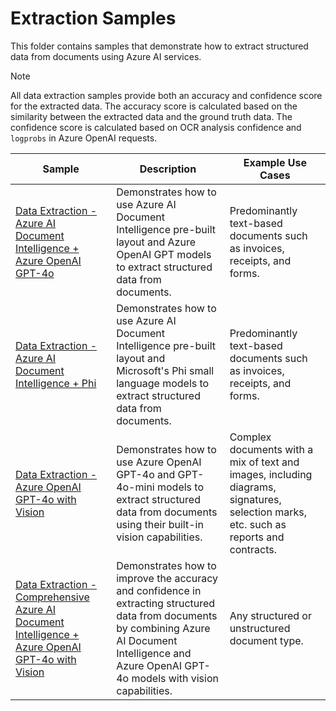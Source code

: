 # Extraction Samples

This folder contains samples that demonstrate how to extract structured data from documents using Azure AI services.

> [!NOTE]
> All data extraction samples provide both an accuracy and confidence score for the extracted data. The accuracy score is calculated based on the similarity between the extracted data and the ground truth data. The confidence score is calculated based on OCR analysis confidence and `logprobs` in Azure OpenAI requests.

| Sample                                                                                                                                                         | Description                                                                                                                                                                                               | Example Use Cases                                                                                                                     |
| -------------------------------------------------------------------------------------------------------------------------------------------------------------- | --------------------------------------------------------------------------------------------------------------------------------------------------------------------------------------------------------- | ------------------------------------------------------------------------------------------------------------------------------------- |
| [Data Extraction - Azure AI Document Intelligence + Azure OpenAI GPT-4o](./text/document-extraction-gpt.ipynb)                                                 | Demonstrates how to use Azure AI Document Intelligence pre-built layout and Azure OpenAI GPT models to extract structured data from documents.                                                            | Predominantly text-based documents such as invoices, receipts, and forms.                                                             |
| [Data Extraction - Azure AI Document Intelligence + Phi](./text/document-extraction-phi.ipynb)                                                                 | Demonstrates how to use Azure AI Document Intelligence pre-built layout and Microsoft's Phi small language models to extract structured data from documents.                                              | Predominantly text-based documents such as invoices, receipts, and forms.                                                             |
| [Data Extraction - Azure OpenAI GPT-4o with Vision](./vision/document-extraction-gpt-vision.ipynb)                                                             | Demonstrates how to use Azure OpenAI GPT-4o and GPT-4o-mini models to extract structured data from documents using their built-in vision capabilities.                                                    | Complex documents with a mix of text and images, including diagrams, signatures, selection marks, etc. such as reports and contracts. |
| [Data Extraction - Comprehensive Azure AI Document Intelligence + Azure OpenAI GPT-4o with Vision](./multimodal/document-extraction-gpt-text-and-vision.ipynb) | Demonstrates how to improve the accuracy and confidence in extracting structured data from documents by combining Azure AI Document Intelligence and Azure OpenAI GPT-4o models with vision capabilities. | Any structured or unstructured document type.                                                                                         |
